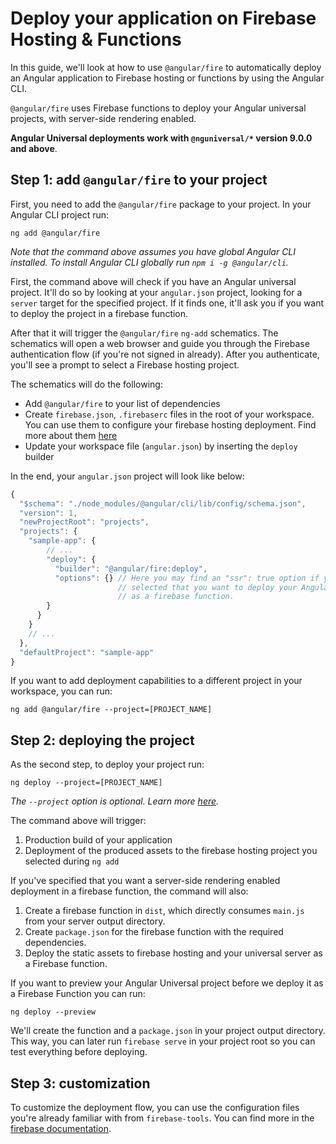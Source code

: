 # Deploy your application on Firebase Hosting & Functions

In this guide, we'll look at how to use `@angular/fire` to automatically deploy an Angular application to Firebase hosting or functions by using the Angular CLI.

`@angular/fire` uses Firebase functions to deploy your Angular universal projects, with server-side rendering enabled.

**Angular Universal deployments work with `@nguniversal/*` version 9.0.0 and above**.

## Step 1: add `@angular/fire` to your project

First, you need to add the `@angular/fire` package to your project. In your Angular CLI project run:

```shell
ng add @angular/fire
```

*Note that the command above assumes you have global Angular CLI installed. To install Angular CLI globally run `npm i -g @angular/cli`.*

First, the command above will check if you have an Angular universal project. It'll do so by looking at your `angular.json` project, looking for a `server` target for the specified project. If it finds one, it'll ask you if you want to deploy the project in a firebase function.

After that it will trigger the `@angular/fire` `ng-add` schematics. The schematics will open a web browser and guide you through the Firebase authentication flow (if you're not signed in already). After you authenticate, you'll see a prompt to select a Firebase hosting project.

The schematics will do the following:

- Add `@angular/fire` to your list of dependencies
- Create `firebase.json`, `.firebaserc` files in the root of your workspace. You can use them to configure your firebase hosting deployment. Find more about them [here](https://firebase.google.com/docs/hosting/full-config)
- Update your workspace file (`angular.json`) by inserting the `deploy` builder

In the end, your `angular.json` project will look like below:

```js
{
  "$schema": "./node_modules/@angular/cli/lib/config/schema.json",
  "version": 1,
  "newProjectRoot": "projects",
  "projects": {
    "sample-app": {
        // ...
        "deploy": {
          "builder": "@angular/fire:deploy",
          "options": {} // Here you may find an "ssr": true option if you've
                        // selected that you want to deploy your Angular universal project
                        // as a firebase function.
        }
      }
    }
    // ...
  },
  "defaultProject": "sample-app"
}
```

If you want to add deployment capabilities to a different project in your workspace, you can run:

```
ng add @angular/fire --project=[PROJECT_NAME]
```

## Step 2: deploying the project

As the second step, to deploy your project run:

```
ng deploy --project=[PROJECT_NAME]
```

*The `--project` option is optional. Learn more [here](https://angular.io/cli/deploy).*

The command above will trigger:

1. Production build of your application
2. Deployment of the produced assets to the firebase hosting project you selected during `ng add`

If you've specified that you want a server-side rendering enabled deployment in a firebase function, the command will also:

1. Create a firebase function in `dist`, which directly consumes `main.js` from your server output directory.
2. Create `package.json` for the firebase function with the required dependencies.
3. Deploy the static assets to firebase hosting and your universal server as a Firebase function.

If you want to preview your Angular Universal project before we deploy it as a Firebase Function you can run:

```
ng deploy --preview
```

We'll create the function and a `package.json` in your project output directory. This way, you can later run `firebase serve` in your project root so you can test everything before deploying.

## Step 3: customization

To customize the deployment flow, you can use the configuration files you're already familiar with from `firebase-tools`. You can find more in the [firebase documentation](https://firebase.google.com/docs/hosting/full-config).
